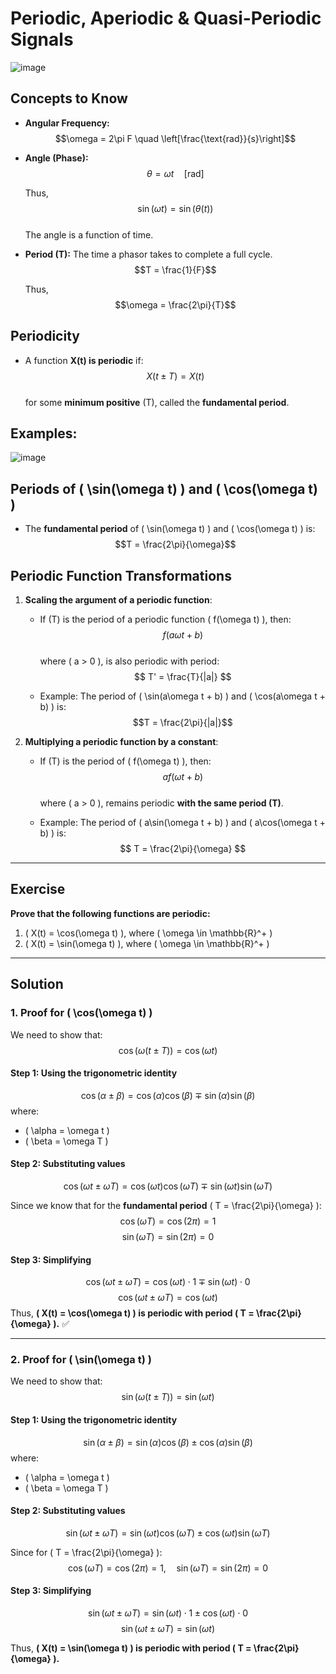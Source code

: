 # Periodic, Aperiodic & Quasi-Periodic Signals

![image](https://github.com/user-attachments/assets/6521884b-d974-4323-b1b4-a834de592a74)

## Concepts to Know  

- **Angular Frequency:**  
  $$\omega = 2\pi F \quad \left[\frac{\text{rad}}{s}\right]$$
  
- **Angle (Phase):**  
  $$\theta = \omega t \quad [\text{rad}]$$
  
  Thus,  
  $$\sin(\omega t) = \sin(\theta(t))$$  
  The angle is a function of time.

- **Period (T):** The time a phasor takes to complete a full cycle.  
  $$T = \frac{1}{F}$$
  
  Thus,  
  $$\omega = \frac{2\pi}{T}$$

## Periodicity  

- A function **X(t) is periodic** if:  
  $$X(t \pm T) = X(t)$$  
  for some **minimum positive** \(T\), called the **fundamental period**.

## Examples:  
![image](https://github.com/user-attachments/assets/2de9761e-d5f8-48db-9532-951fb44e5eec)  

## Periods of \( \sin(\omega t) \) and \( \cos(\omega t) \)  

- The **fundamental period** of \( \sin(\omega t) \) and \( \cos(\omega t) \) is:  
  $$T = \frac{2\pi}{\omega}$$  

## Periodic Function Transformations  

1. **Scaling the argument of a periodic function**:  
   - If \(T\) is the period of a periodic function \( f(\omega t) \), then:  
     $$ f(a\omega t + b) $$  
     where \( a > 0 \), is also periodic with period:  
     $$ T' = \frac{T}{|a|} $$  
     
   - Example: The period of \( \sin(a\omega t + b) \) and \( \cos(a\omega t + b) \) is:  
     $$T = \frac{2\pi}{|a|}$$  

2. **Multiplying a periodic function by a constant**:  
   - If \(T\) is the period of \( f(\omega t) \), then:  
     $$ a f(\omega t + b) $$  
     where \( a > 0 \), remains periodic **with the same period \(T\)**.  

   - Example: The period of \( a\sin(\omega t + b) \) and \( a\cos(\omega t + b) \) is:  
     $$ T = \frac{2\pi}{\omega} $$  

---

## **Exercise**  

**Prove that the following functions are periodic:**  

1. \( X(t) = \cos(\omega t) \), where \( \omega \in \mathbb{R}^+ \)  
2. \( X(t) = \sin(\omega t) \), where \( \omega \in \mathbb{R}^+ \)  

---

## **Solution**  

### **1. Proof for \( \cos(\omega t) \)**  

We need to show that:  
$$\cos(\omega (t \pm T)) = \cos(\omega t)$$  

#### **Step 1: Using the trigonometric identity**  
$$
\cos(\alpha \pm \beta) = \cos(\alpha)\cos(\beta) \mp \sin(\alpha)\sin(\beta)
$$
where:  
- \( \alpha = \omega t \)  
- \( \beta = \omega T \)  

#### **Step 2: Substituting values**  
$$
\cos(\omega t \pm \omega T) = \cos(\omega t) \cos(\omega T) \mp \sin(\omega t) \sin(\omega T)
$$

Since we know that for the **fundamental period** \( T = \frac{2\pi}{\omega} \):  
$$
\cos(\omega T) = \cos(2\pi) = 1
$$
$$
\sin(\omega T) = \sin(2\pi) = 0
$$

#### **Step 3: Simplifying**  
$$
\cos(\omega t \pm \omega T) = \cos(\omega t) \cdot 1 \mp \sin(\omega t) \cdot 0
$$
$$
\cos(\omega t \pm \omega T) = \cos(\omega t)
$$
Thus, **\( X(t) = \cos(\omega t) \) is periodic with period \( T = \frac{2\pi}{\omega} \).** ✅  

---

### **2. Proof for \( \sin(\omega t) \)**  

We need to show that:  
$$\sin(\omega (t \pm T)) = \sin(\omega t)$$  

#### **Step 1: Using the trigonometric identity**  
$$
\sin(\alpha \pm \beta) = \sin(\alpha)\cos(\beta) \pm \cos(\alpha)\sin(\beta)
$$
where:  
- \( \alpha = \omega t \)  
- \( \beta = \omega T \)  

#### **Step 2: Substituting values**  
$$
\sin(\omega t \pm \omega T) = \sin(\omega t) \cos(\omega T) \pm \cos(\omega t) \sin(\omega T)
$$

Since for \( T = \frac{2\pi}{\omega} \):  
$$
\cos(\omega T) = \cos(2\pi) = 1, \quad \sin(\omega T) = \sin(2\pi) = 0
$$

#### **Step 3: Simplifying**  
$$
\sin(\omega t \pm \omega T) = \sin(\omega t) \cdot 1 \pm \cos(\omega t) \cdot 0
$$
$$
\sin(\omega t \pm \omega T) = \sin(\omega t)
$$

Thus, **\( X(t) = \sin(\omega t) \) is periodic with period \( T = \frac{2\pi}{\omega} \).**
